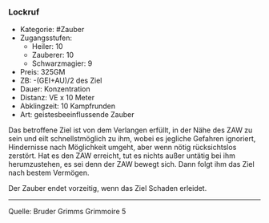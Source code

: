 ### Lockruf

- Kategorie: #Zauber
- Zugangsstufen:
  - Heiler: 10
  - Zauberer: 10
  - Schwarzmagier: 9
- Preis: 325GM
- ZB: -(GEI+AU)/2 des Ziel
- Dauer: Konzentration
- Distanz: VE x 10 Meter
- Abklingzeit: 10 Kampfrunden
- Art: geistesbeeinflussende Zauber

Das betroffene Ziel ist von dem Verlangen erfüllt, in der Nähe des ZAW zu sein und eilt schnellstmöglich zu ihm, wobei es jegliche Gefahren ignoriert, Hindernisse nach Möglichkeit umgeht, aber wenn nötig rücksichtslos zerstört. Hat es den ZAW erreicht, tut es nichts außer untätig bei ihm herumzustehen, es sei denn der ZAW bewegt sich. Dann folgt ihm das Ziel nach bestem Vermögen.

Der Zauber endet vorzeitig, wenn das Ziel Schaden erleidet.

---

Quelle: Bruder Grimms Grimmoire 5

